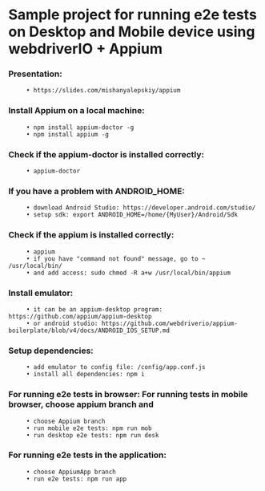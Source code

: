 # Sample project for running e2e tests on Desktop and Mobile device using webdriverIO + Appium   

### Presentation:
         • https://slides.com/mishanyalepskiy/appium

### Install Appium on a local machine:  
         • npm install appium-doctor -g 
         • npm install appium -g   

### Check if the appium-doctor is installed correctly: 
         • appium-doctor  

### If you have a problem with **ANDROID_HOME**:
         • download Android Studio: https://developer.android.com/studio/
         • setup sdk: export ANDROID_HOME=/home/{MyUser}/Android/Sdk 

### Check if the appium is installed correctly: 
         • appium  
         • if you have "command not found" message, go to ~ /usr/local/bin/ 
         • and add access: sudo chmod -R a+w /usr/local/bin/appium
 
### Install emulator:   
         • it can be an appium-desktop program: https://github.com/appium/appium-desktop
         • or android studio: https://github.com/webdriverio/appium-boilerplate/blob/v4/docs/ANDROID_IOS_SETUP.md
  
### Setup dependencies:
         • add emulator to config file: /config/app.conf.js
         • install all dependencies: npm i

### For running e2e tests in browser: For running tests in mobile browser, choose **appium** branch and
         • choose Appium branch 
         • run mobile e2e tests: npm run mob
         • run desktop e2e tests: npm run desk

### For running e2e tests in the application:
         • choose AppiumApp branch 
         • run e2e tests: npm run app
